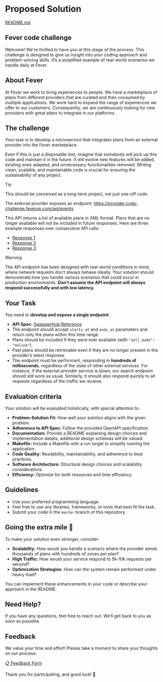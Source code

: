 
# Proposed Solution

[README.md](/doc/README.md)

## Fever code challenge

Welcome! We're thrilled to have you at this stage of the process. This challenge is designed to give us insight into your coding approach and problem-solving skills. It’s a simplified example of real-world scenarios we handle daily at Fever.

## About Fever

At Fever we work to bring experiences to people. We have a marketplace of plans from different providers that are curated and then consumed by multiple applications. We work hard to expand the range of experiences we offer to our customers. Consequently, we are continuously looking for new providers with great plans to integrate in our platforms.

## The challenge

Your task is to develop a microservice that integrates plans from an external provider into the Fever marketplace.

Even if this is just a disposable test, imagine that somebody will pick up this code and maintain it in the future. It will evolve new features will be added, existing ones adapted, and unnecessary functionalities removed. Writing clean, scalable, and maintainable code is crucial for ensuring the sustainability of any project.

> [!TIP]
> This should be conceived as a long-term project, not just one-off code.

The external provider exposes an endpoint: https://provider.code-challenge.feverup.com/api/events

This API returns a list of available plans in XML format. Plans that are no longer available will not be included in future responses. Here are three example responses over consecutive API calls:

- [Response 1](https://gist.githubusercontent.com/acalvotech/55223c0e5c55baa33086e2383badba64/raw/1cab82e2d1f3adc8d3b3dace0a409844bed698f0/response_1.xml)
- [Response 2](https://gist.githubusercontent.com/acalvotech/d9c6fc5a5920bf741638d6179c8c07ed/raw/2b4ca961f05b2eebc0682f21357d37ac0eb5c80a/response_2.xml)
- [Response 3](https://gist.githubusercontent.com/acalvotech/7c107daacfd05f32c1c1bcd7209d85ef/raw/ea4c4c8d2b7ccf2ae2be153d45353fb7187f5236/response_3.xml)

> [!WARNING]
> The API endpoint has been designed with real-world conditions in mind, where network requests don’t always behave ideally. Your solution should demonstrate how you handle various scenarios that could occur in production environments. **Don’t assume the API endpoint will always respond successfully and with low latency.**

## Your Task

You need to **develop and expose a single endpoint**:

- **API Spec:** [SwaggerHub Reference](https://app.swaggerhub.com/apis-docs/luis-pintado-feverup/backend-test/1.0.0)
- The endpoint should accept `starts_at` and `ends_at` parameters and return only the plans within this time range.
- Plans should be included if they were ever available (with `"sell_mode": "online"`).
- Past plans should be retrievable even if they are no longer present in the provider’s latest response.
- The endpoint must be performant, responding in **hundreds of milliseconds**, regardless of the state of other external services. For instance, if the external provider service is down, our search endpoint should still work as usual. Similarly, it should also respond quickly to all requests regardless of the traffic we receive.

## Evaluation criteria

Your solution will be evaluated holistically, with special attention to:

- **Problem-Solution Fit:** How well your solution aligns with the given problem.
- **Adherence to API Spec:** Follow the provided OpenAPI specification.
- **Documentation:** Provide a README explaining design choices and implementation details, additional design schemas will be valued.
- **Makefile:** Include a Makefile with a run target to simplify running the application.
- **Code Quality:** Readability, maintainability, and adherence to best practices.
- **Software Architecture:** Structural design choices and scalability considerations.
- **Efficiency:** Optimize for both resources and time efficiency.

## Guidelines

- Use your preferred programming language.
- Feel free to use any libraries, frameworks, or tools that best fit the task.
- Submit your code in the `master` branch of this repository.

## Going the extra mile 🚀

To make your solution even stronger, consider:

- **Scalability:** How would you handle a scenario where the provider sends thousands of plans with hundreds of zones per plan?
- **High Traffic:** How would your service respond to 5k-10k requests per second?
- **Optimization Strategies:** How can the system remain performant under heavy load?

You can implement these enhancements in your code or describe your approach in the README.

## Need Help?

If you have any questions, feel free to reach out. We’ll get back to you as soon as possible.

## Feedback

We value your time and effort! Please take a moment to share your thoughts on our process:

[📋 Feedback Form](https://forms.gle/6NdDApby6p3hHsWp8)

Thank you for participating, and good luck! 🎉
